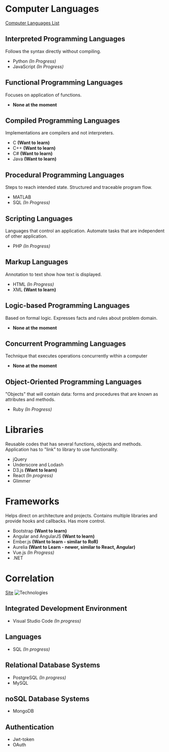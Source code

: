# Computer Languages
[Computer Languages List](https://medium.com/web-development-zone/a-complete-list-of-computer-programming-languages-1d8bc5a891f)

## Interpreted Programming Languages

Follows the syntax directly without compiling.
* Python *(In Progress)*
* JavaScript *(In Progress)*

## Functional Programming Languages

Focuses on application of functions.
* **None at the moment**

## Compiled Programming Languages

Implementations are compilers and not interpreters.
* C **(Want to learn)**
* C++ **(Want to learn)**
* C# **(Want to learn)**
* Java **(Want to learn)**

## Procedural Programming Languages

Steps to reach intended state. Structured and traceable program flow.
* MATLAB 
* SQL *(In Progress)*

## Scripting Languages

Languages that control an application. Automate tasks that are independent of other application.
* PHP *(In Progress)*

## Markup Languages

Annotation to text show how text is displayed.
* HTML *(In Progress)*
* XML **(Want to learn)**

## Logic-based Programming Languages

Based on formal logic. Expresses facts and rules about problem domain.
* **None at the moment**

## Concurrent Programming Languages

Technique that executes operations concurrently within a computer
* **None at the moment**

## Object-Oriented Programming Languages

"Objects" that will contain data: forms and procedures that are known as attributes and methods. 
* Ruby *(In Progress)*

# Libraries

Reusable codes that has several functions, objects and methods. Application has to "link" to library to use functionality.
* jQuery
* Underscore and Lodash
* D3.js **(Want to learn)**
* React *(In progress)*
* Glimmer

# Frameworks

Helps direct on architecture and projects. Contains multiple libraries and provide hooks and callbacks. Has more control.
* Bootstrap **(Want to learn)**
* Angular and AngularJS **(Want to learn)**
* Ember.js **(Want to learn - similar to RoR)**
* Aurelia **(Want to Learn - newer, similar to React, Angular)**
* Vue.js *(In Progress)*
* .NET 

# Correlation
[Site](https://www.stackoverflowbusiness.com/blog/the-difference-between-programming-frameworks-and-languages)
![Technologies](https://www.stackoverflowbusiness.com/hs-fs/hubfs/correlated%20programming%20technologies.png?t=1541504671267&width=1280&name=correlated%20programming%20technologies.png)

## Integrated Development Environment
* Visual Studio Code *(In progress)*

## Languages
* SQL *(In progress)*

## Relational Database Systems
* PostgreSQL *(In progress)*
* MySQL

## noSQL Database Systems
* MongoDB

## Authentication
* Jwt-token
* OAuth 
